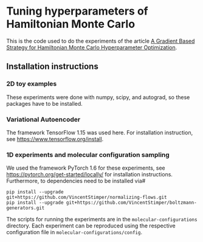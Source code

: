 # Tuning hyperparameters of Hamiltonian Monte Carlo

This is the code used to do the experiments of the article [A Gradient Based Strategy for Hamiltonian Monte Carlo
Hyperparameter Optimization](https://proceedings.mlr.press/v139/campbell21a.html). 

## Installation instructions

### 2D toy examples

These experiments were done with numpy, scipy, and autograd, so these packages have to be installed.

### Variational Autoencoder

The framework TensorFlow 1.15 was used here. For installation instruction, see https://www.tensorflow.org/install.

### 1D experiments and molecular configuration sampling

We used the framework PyTorch 1.6 for these experiments, see  https://pytorch.org/get-started/locally/ for installation
instructions. Furthermore, to dependencies need to be installed via#

```
pip install --upgrade git+https://github.com/VincentStimper/normalizing-flows.git
pip install --upgrade git+https://github.com/VincentStimper/boltzmann-generators.git
```

The scripts for running the experiments are in the `molecular-configurations` directory. Each experiment can be
reproduced using the respective configuration file in `molecular-configurations/config`.